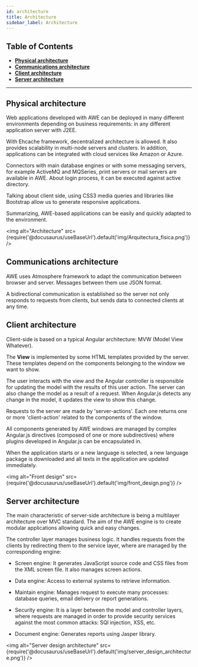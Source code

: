 ```yaml
---
id: architecture
title: Architecture
sidebar_label: Architecture
---
```


## Table of Contents

* **[Physical architecture](#physical-architecture)**
* **[Communications architecture](#communications-architecture)**
* **[Client architecture](#client-architecture)**
* **[Server architecture](#server-architecture)**

---

## Physical architecture

Web applications developed with AWE can be deployed in many different environments depending on business requirements: in any different application server with J2EE.

With Ehcache framework, decentralized architecture is allowed. It also provides scalability in multi-node servers and clusters. In addition, applications can be integrated with cloud services like Amazon or Azure.

Connectors with main database engines or with some messaging servers, for example ActiveMQ and MQSeries, print servers or mail servers are available in AWE. About login process, it can be executed against active directory.

Talking about client side, using CSS3 media queries and libraries like Bootstrap allow us to generate responsive applications.

Summarizing, AWE-based applications can be easily and quickly adapted to the environment.

<img alt="Architecture" src={require('@docusaurus/useBaseUrl').default('img/Arquitectura_física.png')} />

## Communications architecture

AWE uses Atmosphere framework to adapt the communication between browser and server. Messages between them use JSON format.

A bidirectional communication is established so the server not only responds to requests from clients, but sends data to connected clients at any time.  

## Client architecture

Client-side is based on a typical Angular architecture: MVW (Model View Whatever).

The **View** is implemented by some HTML templates provided by the server. These templates depend on the components belonging to the window we want to show.

The user interacts with the view and the Angular controller is responsible for updating the model with the results of this user action. The server can also change the model as a result of a request. When Angular.js detects any change in the model, it updates the view to show this change.

Requests to the server are made by 'server-actions'. Each one returns one or more 'client-action' related to the components of the window.

All components generated by AWE windows are managed by complex Angular.js directives (composed of one or more subdirectives) where plugins developed in Angular.js can be encapsulated in.

When the application starts or a new language is selected, a new language package is downloaded and all texts in the application are updated immediately.

<img alt="Front design" src={require('@docusaurus/useBaseUrl').default('img/front_design.png')} />

## Server architecture

The main characteristic of server-side architecture is being a multilayer architecture over MVC standard. The aim of the AWE engine is to create modular applications allowing quick and easy changes.

The controller layer manages business logic. It handles requests from the clients by redirecting them to the service layer, where are managed by the corresponding engine:

* Screen engine: It generates JavaScript source code and CSS files from the XML screen file. It also manages screen actions.

* Data engine: Access to external systems to retrieve information.

* Maintain engine: Manages request to execute many processes: database queries, email delivery or report generations.

* Security engine: It is a layer between the model and controller layers, where requests are managed in order to provide security services against the most common attacks: SQl injection, XSS, etc.

* Document engine: Generates reports using Jasper library.

<img alt="Server design architecture" src={require('@docusaurus/useBaseUrl').default('img/server_design_architecture.png')} />